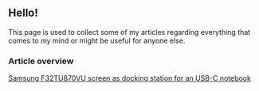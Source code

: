 ## Hello!

This page is used to collect some of my articles regarding everything that comes to my mind or might be useful for anyone else.

### Article overview

[Samsung F32TU870VU screen as docking station for an USB-C notebook](samsung-F32TU870VU-4k-and-usb-c-docking-station)
